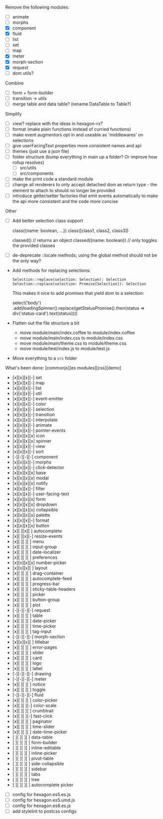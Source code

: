 Remove the following modules:
 - [ ] animate
 - [ ] morphs
 - [x] component
 - [x] fluid
 - [ ] list
 - [ ] set
 - [ ] map
 - [x] meter
 - [x] morph-section
 - [x] request
 - [ ] dom utils?

Combine
 - [ ] form + form-builder
 - [ ] transition -> utils
 - [ ] merge table and data table? (rename DataTable to Table?)

Simplify
 - [ ] view? replace with the ideas in hexagon-rx?
 - [ ] format (make plain functions instead of curried functions)
 - [ ] make event augmentors opt in and useable as 'middlewares' on selections
 - [ ] give userFacingText properties more consistent names and api
 - [ ] themes (just use a json file)
 - [ ] folder structure (bump everything in main up a folder? Or improve how rollup resolves)
      - [ ] src/utils
      - [ ] src/components
 - [ ] make the print code a standard module
 - [ ] change all renderers to only accept detached dom as return type - the element to attach to should no longer be provided
 - [ ] introduce getter/setter factories that emit events automatically to make the api more consistent and the code more concise

Other

- [ ] Add better selection class support

    class({name: boolean, ...})
    class([class1, class2, class3])

    classed() // returns an object
    classed({name: boolean}) // only toggles the provided classes

- [ ] de-deprecate ::locale methods; using the global method should not be the only way?

- Add methods for replacing selections:

    `Selection::replace(selection: Selection): Selection`
    `Selection::replace(selection: Promise[Selection]): Selection`

  This makes it nice to add promises that yield dom to a selection:

    select('body')
      .add(loadingSpinner().replace(getStatusPromise().then(status => div('status-card').text(status))))

- Flatten out the file structure a bit
  - move module/main/index.coffee to module/index.coffee
  - move module/main/index.css to module/index.css
  - move module/main/theme.css to module/theme.css
  - move module/test/index.js to module/test.js

- Move everything to a `src` folder


What's been done:
[commonjs][es modules][css][demo]
- [x][x][x][-] set
- [x][x][x][-] map
- [x][x][x][-] list
- [x][x][x][-] util
- [x][x][x][-] event-emitter
- [x][x][x][-] color
- [x][x][x][-] selection
- [x][x][x][-] transition
- [x][x][x][-] interpolate
- [x][x][x][-] animate
- [x][x][x][-] pointer-events
- [x][x][x][x] icon
- [x][x][x][x] spinner
- [x][x][x][-] view
- [x][x][x][-] sort
- [-][-][-][-] component
- [x][x][x][-] morphs
- [x][x][x][-] click-detector
- [x][x][x][x] base
- [x][x][x][x] modal
- [x][x][x][x] notify
- [x][x][x][-] filter
- [x][x][x][-] user-facing-text
- [x][x][x][x] form
- [x][x][x][x] dropdown
- [x][x][x][x] collapsible
- [x][x][x][x] palette
- [x][x][x][-] format
- [x][x][x][x] button
- [x][ ][x][ ] autocomplete
- [x][ ][x][-] resize-events
- [x][ ][ ][ ] menu
- [x][ ][ ][ ] input-group
- [x][ ][ ][ ] date-localizer
- [x][ ][ ][ ] preferences
- [x][x][x][x] number-picker
- [x][x][x][ ] layout
- [x][ ][ ][ ] drag-container
- [x][ ][ ][ ] autocomplete-feed
- [x][ ][ ][ ] progress-bar
- [x][ ][ ][ ] sticky-table-headers
- [x][ ][ ][ ] picker
- [x][ ][ ][ ] button-group
- [x][ ][ ][ ] plot
- [-][-][-][-] request
- [x][ ][ ][ ] table
- [x][ ][ ][ ] date-picker
- [x][ ][ ][ ] time-picker
- [x][ ][ ][ ] tag-input
- [-][-][-][-] morph-section
- [x][x][x][ ] titlebar
- [x][ ][ ][ ] error-pages
- [x][ ][ ][ ] slider
- [x][ ][ ][ ] card
- [x][ ][ ][ ] logo
- [x][ ][ ][ ] label
- [-][-][-][-] drawing
- [-][-][-][-] meter
- [x][ ][ ][ ] notice
- [x][ ][ ][ ] toggle
- [-][-][-][-] fluid
- [x][ ][ ][ ] color-picker
- [x][ ][ ][-] color-scale
- [x][ ][ ][ ] crumbtrail
- [x][ ][ ][-] fast-click
- [x][ ][ ][ ] paginator
- [x][ ][ ][ ] time-slider
- [x][ ][ ][ ] date-time-picker
- [ ][ ][ ][ ] data-table
- [ ][ ][ ][ ] form-builder
- [ ][ ][ ][ ] inline-editable
- [ ][ ][ ][ ] inline-picker
- [ ][ ][ ][ ] pivot-table
- [ ][ ][ ][ ] side-collapsible
- [ ][ ][ ][ ] sidebar
- [ ][ ][ ][ ] tabs
- [ ][ ][ ][ ] tree
- [ ][ ][ ][ ] autocomplete picker

- [ ] config for hexagon.es5.es.js
- [ ] config for hexagon.es5.umd.js
- [ ] config for hexagon.es6.es.js
- [ ] add stylelint to postcss configs
